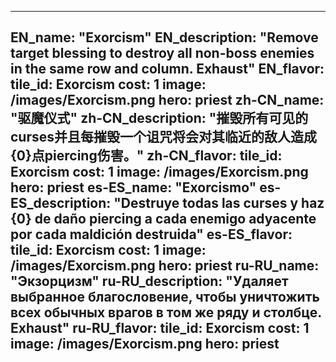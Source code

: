 ---

EN_name: "Exorcism"
EN_description: "Remove target blessing to destroy all non-boss enemies in the same row and column. Exhaust"
EN_flavor: 
tile_id: Exorcism
cost: 1
image: /images/Exorcism.png
hero: priest
zh-CN_name: "驱魔仪式"
zh-CN_description: "摧毁所有可见的curses并且每摧毁一个诅咒将会对其临近的敌人造成{0}点piercing伤害。"
zh-CN_flavor: 
tile_id: Exorcism
cost: 1
image: /images/Exorcism.png
hero: priest
es-ES_name: "Exorcismo"
es-ES_description: "Destruye todas las curses y haz {0} de daño piercing a cada enemigo adyacente por cada maldición destruida"
es-ES_flavor: 
tile_id: Exorcism
cost: 1
image: /images/Exorcism.png
hero: priest
ru-RU_name: "Экзорцизм"
ru-RU_description: "Удаляет выбранное благословение, чтобы уничтожить всех обычных врагов в том же ряду и столбце. Exhaust"
ru-RU_flavor: 
tile_id: Exorcism
cost: 1
image: /images/Exorcism.png
hero: priest
---